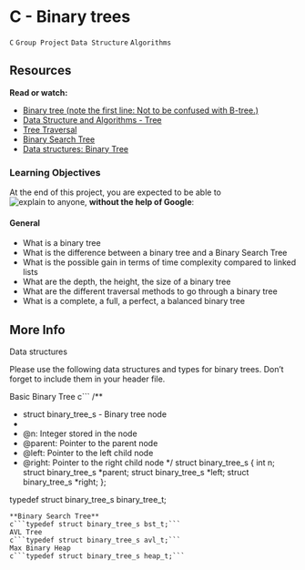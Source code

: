 # C - Binary trees
`C` `Group Project` `Data Structure` `Algorithms`

## Resources
**Read or watch:**

+ [Binary tree (note the first line: Not to be confused with B-tree.)]()
+ [Data Structure and Algorithms - Tree]()
+ [Tree Traversal]()
+ [Binary Search Tree]()
+ [Data structures: Binary Tree]()

### Learning Objectives
At the end of this project, you are expected to be able to ![explain to anyone](), **without the help of Google**:

#### General
* What is a binary tree
* What is the difference between a binary tree and a Binary Search Tree
* What is the possible gain in terms of time complexity compared to linked lists
* What are the depth, the height, the size of a binary tree
* What are the different traversal methods to go through a binary tree
* What is a complete, a full, a perfect, a balanced binary tree

## More Info
Data structures

Please use the following data structures and types for binary trees. Don’t forget to include them in your header file.

Basic Binary Tree
c```
/**
 * struct binary_tree_s - Binary tree node
 *
 * @n: Integer stored in the node
 * @parent: Pointer to the parent node
 * @left: Pointer to the left child node
 * @right: Pointer to the right child node
 */
struct binary_tree_s
{
    int n;
    struct binary_tree_s *parent;
    struct binary_tree_s *left;
    struct binary_tree_s *right;
};

typedef struct binary_tree_s binary_tree_t;
```
**Binary Search Tree**
c```typedef struct binary_tree_s bst_t;```
AVL Tree
c```typedef struct binary_tree_s avl_t;```
Max Binary Heap
c```typedef struct binary_tree_s heap_t;```
